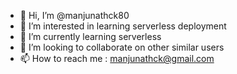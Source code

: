 - 👋 Hi, I’m @manjunathck80
- 👀 I’m interested in learning serverless deployment 
- 🌱 I’m currently learning serverless 
- 💞️ I’m looking to collaborate on other similar users
- 📫 How to reach me : manjunathck@gmail.com

<!---
manjunathck80/manjunathck80 is a ✨ special ✨ repository because its `README.md` (this file) appears on your GitHub profile.
You can click the Preview link to take a look at your changes.
--->

